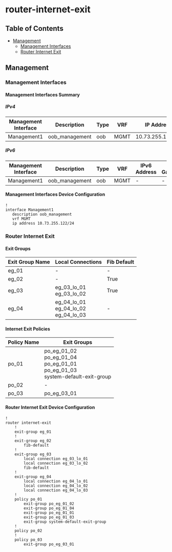 # router-internet-exit

## Table of Contents

- [Management](#management)
  - [Management Interfaces](#management-interfaces)
  - [Router Internet Exit](#router-internet-exit)

## Management

### Management Interfaces

#### Management Interfaces Summary

##### IPv4

| Management Interface | Description | Type | VRF | IP Address | Gateway |
| -------------------- | ----------- | ---- | --- | ---------- | ------- |
| Management1 | oob_management | oob | MGMT | 10.73.255.122/24 | 10.73.255.2 |

##### IPv6

| Management Interface | Description | Type | VRF | IPv6 Address | IPv6 Gateway |
| -------------------- | ----------- | ---- | --- | ------------ | ------------ |
| Management1 | oob_management | oob | MGMT | - | - |

#### Management Interfaces Device Configuration

```eos
!
interface Management1
   description oob_management
   vrf MGMT
   ip address 10.73.255.122/24
```

### Router Internet Exit

#### Exit Groups

| Exit Group Name | Local Connections | Fib Default |
| --------------- | ----------------- | ----------- |
| eg_01 | - | - |
| eg_02 | - | True |
| eg_03 | eg_03_lo_01<br>eg_03_lo_02 | True |
| eg_04 | eg_04_lo_01<br>eg_04_lo_02<br>eg_04_lo_03 | - |

#### Internet Exit Policies

| Policy Name | Exit Groups |
| ----------- | ----------- |
| po_01 | po_eg_01_02<br>po_eg_01_04<br>po_eg_01_01<br>po_eg_01_03<br>system-default-exit-group |
| po_02 | - |
| po_03 | po_eg_03_01 |

#### Router Internet Exit Device Configuration

```eos
!
router internet-exit
    !
    exit-group eg_01
    !
    exit-group eg_02
        fib-default
    !
    exit-group eg_03
        local connection eg_03_lo_01
        local connection eg_03_lo_02
        fib-default
    !
    exit-group eg_04
        local connection eg_04_lo_01
        local connection eg_04_lo_02
        local connection eg_04_lo_03
    !
    policy po_01
        exit-group po_eg_01_02
        exit-group po_eg_01_04
        exit-group po_eg_01_01
        exit-group po_eg_01_03
        exit-group system-default-exit-group
    !
    policy po_02
    !
    policy po_03
        exit-group po_eg_03_01
```
